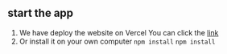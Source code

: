 ## start the app
1. We have deploy the website on Vercel
You can click the [link](https://unihelp.vercel.app/) 
2. Or install it on your own computer
`npm install`
`npm install` 
